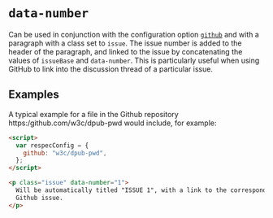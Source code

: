 # `data-number`

Can be used in conjunction with the configuration option [`github`](github) and with a paragraph with a class set to `issue`. The issue number is added to the header of the paragraph, and linked to the issue by concatenating the values of `issueBase` and `data-number`. This is particularly useful when using GitHub to link into the discussion thread of a particular issue.

## Examples

A typical example for a file in the Github repository https:/github.com/w3c/dpub-pwd would include, for example:

```html "example": "Embed content of a GitHub issue in-place."
<script>
  var respecConfig = {
    github: "w3c/dpub-pwd",
  };
</script>

<p class="issue" data-number="1">
  Will be automatically titled "ISSUE 1", with a link to the corresponding
  Github issue.
</p>
```
